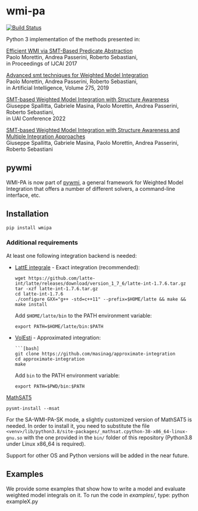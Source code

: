 # wmi-pa
[![Build Status](https://travis-ci.org/unitn-sml/wmi-pa.svg?branch=master)](https://travis-ci.org/unitn-sml/wmi-pa)

Python 3 implementation of the methods presented in:

  [Efficient WMI via SMT-Based Predicate Abstraction](https://www.ijcai.org/proceedings/2017/100)  
  Paolo Morettin, Andrea Passerini, Roberto Sebastiani,  
  in Proceedings of IJCAI 2017

  [Advanced smt techniques for Weighted Model Integration](https://www.sciencedirect.com/science/article/abs/pii/S0004370219301213)  
  Paolo Morettin, Andrea Passerini, Roberto Sebastiani,  
  in Artificial Intelligence, Volume 275, 2019

  [SMT-based Weighted Model Integration with Structure Awareness](https://arxiv.org/abs/2206.13856)  
  Giuseppe Spallitta, Gabriele Masina, Paolo Morettin, Andrea Passerini, Roberto Sebastiani,  
  in UAI Conference 2022

  [SMT-based Weighted Model Integration with Structure Awareness and Multiple Integration Approaches](TODO)  
  Giuseppe Spallitta, Gabriele Masina, Paolo Morettin, Andrea Passerini, Roberto Sebastiani

## pywmi

WMI-PA is now part of [pywmi](https://github.com/weighted-model-integration/pywmi/), a general framework for Weighted Model Integration that offers a number of different solvers, a command-line interface, etc.

## Installation

    pip install wmipa

### Additional requirements

At least one following integration backend is needed:
  * [LattE integrale](https://www.math.ucdavis.edu/~latte/) - Exact integration (recommended):
    ```[bash]
    wget https://github.com/latte-int/latte/releases/download/version_1_7_6/latte-int-1.7.6.tar.gz
    tar -xzf latte-int-1.7.6.tar.gz
    cd latte-int-1.7.6
    ./configure GXX="g++ -std=c++11" --prefix=$HOME/latte && make && make install
    ```
    Add `$HOME/latte/bin` to the PATH environment variable:
    ```[bash]
    export PATH=$HOME/latte/bin:$PATH
    ```

  * [VolEsti](https://github.com/masinag/approximate-integration) - Approximated integration:
    ```[bash] 
    ```[bash]
    git clone https://github.com/masinag/approximate-integration
    cd approximate-integration
    make
    ```
    Add `bin` to the PATH environment variable:
    ```[bash]
    export PATH=$PWD/bin:$PATH
    ```

[MathSAT5](http://mathsat.fbk.eu/)
```[bash]
pysmt-install --msat
```
For the SA-WMI-PA-SK mode, a slightly customized version of MathSAT5 is needed.
In order to install it, you need to substitute the file 
`<venv>/lib/python3.8/site-packages/_mathsat.cpython-38-x86_64-linux-gnu.so`
with the one provided in the `bin/` folder of this repository 
(Python3.8 under Linux x86_64 is required).

Support for other OS and Python versions will be added in the near future.

## Examples
We provide some examples that show how to write a model and evaluate weighted model integrals on it.
To run the code in *examples/*, type: python exampleX.py
